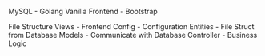 MySQL - Golang Vanilla
Frontend - Bootstrap

File Structure
Views - Frontend
Config - Configuration
Entities - File Struct from Database
Models - Communicate with Database
Controller - Business Logic
